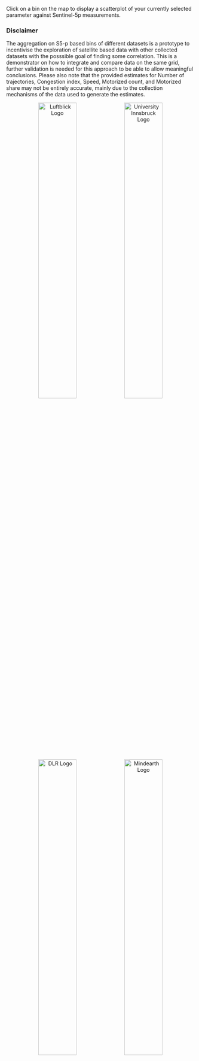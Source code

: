 Click on a bin on the map to display a scatterplot of your currently selected parameter against Sentinel-5p measurements.
### Disclaimer
The aggregation on S5-p based bins of different datasets is a prototype to incentivise the exploration of satellite based data with other collected datasets with the posssible goal of finding some correlation. This is a demonstrator on how to integrate and compare data on the same grid, further validation is needed for this approach to be able to allow meaningful conclusions.
Please also note that the provided estimates for Number of trajectories, Congestion index, Speed, Motorized count, and Motorized share may not be entirely accurate, mainly due to the collection mechanisms of the data used to generate the estimates.

<div align="middle">
  <img alt="Luftblick Logo" src="data/gtif/images/logos/luftblick.png" width="45%" style="vertical-align: middle;"/>
  <img alt="University Innsbruck Logo" src="data/gtif/images/logos/uniinnsbruck.jpg" width="45%" style="vertical-align: middle;"/> 
</div>
<div align="middle">
<img alt="DLR Logo" src="data/gtif/images/logos/dlr.png" width="45%" style="vertical-align: middle;"/>
<img alt="Mindearth Logo" src="data/gtif/images/logos/mindearth.png" width="45%" style="vertical-align: middle;"/>
</div>
